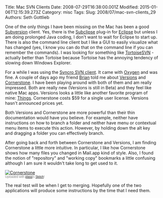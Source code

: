 Title: Mac SVN Clients
Date: 2008-07-29T16:38:00.001Z
Modified: 2015-01-06T12:15:39.273Z
Category: misc
Tags: 
Slug: 2008/07/mac-svn-clients_29
Authors: Seth Gottlieb

One of the only things I have been missing on the Mac has been a good [Subversion](http://subversion.tigris.org/) client.  Yes, there is the [Subclipse](http://subclipse.tigris.org/) plug-in for [Eclipse](http://www.eclipse.org) but unless I am doing prolonged Java coding, I don't want to wait for Eclipse to start up.  There is also the command line client but I like a GUI to easily visualize what has changed (yes, I know you can do that on the command line if you can remember the commands).  I was looking for something like [TortoiseSVN](http://tortoisesvn.tigris.org/) - actually better than Tortoise because Tortoise has the annoying tendency of slowing down Windows Explorer.    
  
For a while I was using the [Syncro SVN client](http://www.syncrosvnclient.com/).  It came with [Oxygen](http://www.oxygenxml.com/) and was fine.  A couple of days ago my friend [Brian](http://www.spilth.org) told me about [Versions](http://versionsapp.com/) and [Cornerstone](http://www.zennaware.com/cornerstone/).  I have been playing around with both of them and am really impressed.  Both are really new (Versions is still in Beta) and they feel like native Mac apps.  Versions looks a little like another favorite program of mine: [Things](http://www.culturedcode.com/things/).  Cornerstone costs $59 for a single user license.  Versions hasn't announced prices yet.   
  
Both Versions and Cornerstone are more powerful than their thin documentation would have you believe.  For example, neither have instructions on how to branch a folder and neither have menu or contextual menu items to execute this action.  However, by holding down the alt key and dragging a folder you can effectively branch.    
  
After going back and forth between Cornerstone and Versions, I am finding Cornerstone a little more intuitive.  In particular, I like how Cornerstone shows how many files you changed in Mail.app kind of style.  Also, I found the notion of "repository" and "working copy" bookmarks a little confusing although I am sure it wouldn't take long to get used to it.    

<div class="thumbnail"><a href="http://skitch.com/sggottlieb/1bmw/cornerstone"><img alt="Cornerstone" src="http://img.skitch.com/20080729-fm5s3mk7i1b9uqyx6wprd6ypu.preview.jpg"/></a><br/><span style="font-family: Lucida Grande, Trebuchet, sans-serif, Helvetica, Arial; font-size: 10px; color: #808080">Uploaded with <a href="http://plasq.com/">plasq</a>'s <a href="http://skitch.com">Skitch</a>!</span></div>

  
  
The real test will be when I get to merging.  Hopefully one of the two applications will produce some instructions by the time that I need them.
